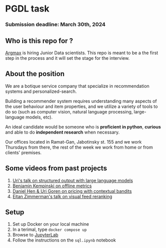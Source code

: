 # PGDL task
### Submission deadline: March 30th, 2024

## Who is this repo for ?
[Argmax](https://www.argmaxml.com) is hiring Junior Data scientists.
This repo is meant to be a the first step in the process and it will set the stage for the interview.


## About the position
We are a botique service company that specialize in recommendation systems and personalized-search.

Building a recommender system requires understanding many aspects of the user behaviour and item properties, and we utilize a variety of tools to do so (such as computer vision, natural language processing, large-language models, etc).

An ideal candidate would be someone who is **proficient in python**, **curious** and able to do **independent research** when necessary.

Our offices located in Ramat-Gan, Jabotinsky st. 155 and we work Thursdays from there, the rest of the week we work from home or from clients' premises.

## Some videos from past projects

1. [Uri's talk on structured output with large language models](https://www.youtube.com/watch?v=0mDgjZMcW04)
1. [Benjamin Kempinski on offline metrics](https://www.youtube.com/watch?v=5OPa2RYL5VI)
1. [Daniel Hen & Uri Goren on pricing with contextual bandits](https://www.youtube.com/watch?v=IJtNBbINKbI)
1. [Eitan Zimmerman's talk on visual feed reranking](https://www.youtube.com/watch?v=q4uF8nF5SWk)

## Setup
  1. Set up Docker on your local machine
  2. In a terimal, type `docker compose up`
  3. Browse to [JupyterLab](http://localhost:8888)
  4. Follow the instructions on the `sql.ipynb` notebook

